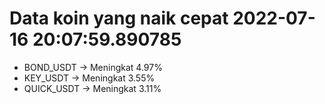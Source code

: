 # Data koin yang naik cepat 2022-07-16 20:07:59.890785

* BOND_USDT -> Meningkat 4.97%
* KEY_USDT -> Meningkat 3.55%
* QUICK_USDT -> Meningkat 3.11%
